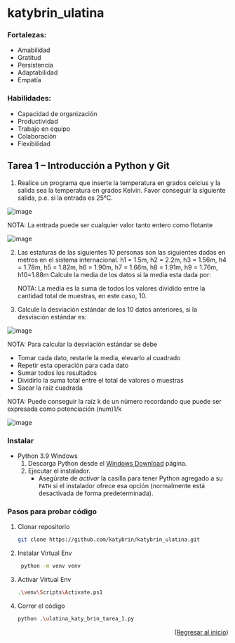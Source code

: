 # katybrin_ulatina

### Fortalezas:
- Amabilidad 
- Gratitud 
- Persistencia 
- Adaptabilidad 
- Empatía

### Habilidades:
- Capacidad de organización 
- Productividad 
- Trabajo en equipo
- Colaboración 
- Flexibilidad


## Tarea 1 – Introducción a Python y Git

1. Realice un programa que inserte la temperatura en grados celcius y la salida sea la temperatura en grados Kelvin.  Favor conseguir la siguiente salida, p.e. si la entrada es 25°C.

![image](https://user-images.githubusercontent.com/107643157/174153245-e26891f7-5f93-4059-99ce-67fc2bedd5df.png)

NOTA:  La entrada puede ser cualquier valor tanto entero como flotante

![image](https://user-images.githubusercontent.com/107643157/174153232-e4d9eefd-c824-4961-9862-629cf0a4c7a0.png)

2. Las estaturas de las siguientes 10 personas son las siguientes dadas en metros en el sistema internacional.
h1 = 1.5m, h2 = 2.2m, h3 = 1.56m, h4 = 1.78m, h5 = 1.82m, h6 = 1.90m, h7 = 1.66m, h8 = 1.91m, h9 = 1.76m, h10=1.88m
Calcule la media de los datos si la media esta dada por:

   NOTA:  La media es la suma de todos los valores dividido entre la cantidad total de muestras, en este caso, 10.
  
3. Calcule la desviación estándar de los 10 datos anteriores, si la desviación estándar es:

![image](https://user-images.githubusercontent.com/107643157/174153183-9de585c4-5778-4f6f-84d9-a68c1ad0226d.png)

   NOTA:  Para calcular la desviación estándar se debe 
   - Tomar cada dato, restarle la media, elevarlo al cuadrado
   - Repetir esta operación para cada dato
   - Sumar todos los resultados
   - Dividirlo la suma total entre el total de valores o muestras
   - Sacar la raíz cuadrada 
 
   NOTA:  Puede conseguir la raíz k de un número recordando que puede ser expresada como potenciación (num)1/k
   
![image](https://user-images.githubusercontent.com/107643157/174153134-eb728247-9c14-4c26-be12-51094387689e.png)


### Instalar
- Python 3.9 Windows
    1. Descarga Python desde el [Windows Download](https://www.python.org/downloads/windows/) página.
    2. Ejecutar el instalador.
        - Asegúrate de _activar_ la casilla para tener Python agregado a su `PATH` si el instalador ofrece esa opción (normalmente está desactivada de forma predeterminada).


### Pasos para probar código
1. Clonar repositorio
   ```sh
   git clone https://github.com/katybrin/katybrin_ulatina.git
   ```
3. Instalar Virtual Env
   ```sh
    python -m venv venv
   ```
4. Activar Virtual Env
   ```sh
   .\venv\Scripts\Activate.ps1
   ```
5. Correr el código
   ```sh
   python .\ulatina_katy_brin_tarea_1.py
   ```


<p align="right">(<a href="#top">Regresar al inicio</a>)</p>
